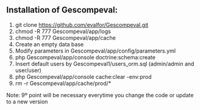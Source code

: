 Installation of Gescompeval:
----------------------------

1. git clone https://github.com/evalfor/Gescompeval.git
2. chmod -R 777 Gescompeval/app/logs
3. chmod -R 777 Gescompeval/app/cache
4. Create an empty data base
5. Modify parameters in Gescompeval/app/config/parameters.yml
6. php Gescompeval/app/console doctrine:schema:create
7. Insert default users by Gescompeval1/users_orm.sql (admin/admin and user/user)
8. php Gescompeval/app/console cache:clear -env:prod
9. rm -r Gescompeval/app/cache/prod/*

Note: 9º point will be necessary everytime you change the code or update to a new version

